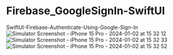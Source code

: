 # Firebase_GoogleSignIn-SwiftUI
SwiftUI-Firebase-Authenticate-Using-Google-Sign-In
![Simulator Screenshot - iPhone 15 Pro - 2024-01-02 at 15 32 12](https://github.com/PreetidhankarIOS/Firebase_GoogleSignIn-SwiftUI/assets/20537748/d3596418-8255-4bb3-8dc0-1638d2639337)
![Simulator Screenshot - iPhone 15 Pro - 2024-01-02 at 15 32 33](https://github.com/PreetidhankarIOS/Firebase_GoogleSignIn-SwiftUI/assets/20537748/af5f9158-2b50-49d2-9869-cb970dec442c)
![Simulator Screenshot - iPhone 15 Pro - 2024-01-02 at 15 32 52](https://github.com/PreetidhankarIOS/Firebase_GoogleSignIn-SwiftUI/assets/20537748/8ac17153-04cc-480a-a768-722acf91fbc3)
